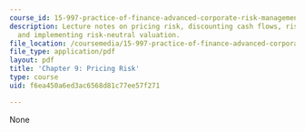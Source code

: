 ```yaml
---
course_id: 15-997-practice-of-finance-advanced-corporate-risk-management-spring-2009
description: Lecture notes on pricing risk, discounting cash flows, risk neutral pricing,
  and implementing risk-neutral valuation.
file_location: /coursemedia/15-997-practice-of-finance-advanced-corporate-risk-management-spring-2009/f6ea450a6ed3ac6568d81c77ee57f271_MIT15_997s09_read09_ch09.pdf
file_type: application/pdf
layout: pdf
title: 'Chapter 9: Pricing Risk'
type: course
uid: f6ea450a6ed3ac6568d81c77ee57f271

---
```

None
